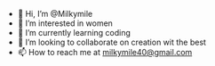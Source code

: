- 👋 Hi, I’m @Milkymile
- 👀 I’m interested in women
- 🌱 I’m currently learning coding
- 💞️ I’m looking to collaborate on creation wit the best
- 📫 How to reach me at milkymile40@gmail.com

<!---
Milkymile/Milkymile is a ✨ special ✨ repository because its `README.md` (this file) appears on your GitHub profile.
You can click the Preview link to take a look at your changes.
--->

